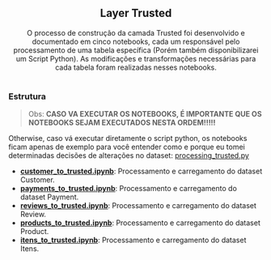 <div align="center">

## Layer Trusted

O processo de construção da camada Trusted foi desenvolvido e documentado em cinco notebooks, 
cada um responsável pelo processamento de uma tabela específica (Porém também disponibilizarei um 
Script Python). As modificações e transformações necessárias para cada tabela foram realizadas 
nesses notebooks.

</div>

#

### Estrutura

> Obs: **CASO VA EXECUTAR OS NOTEBOOKS, É IMPORTANTE QUE OS NOTEBOOKS SEJAM EXECUTADOS NESTA ORDEM!!!!!**

Otherwise, caso vá executar diretamente o script python, os notebooks ficam apenas de exemplo para você entender como e porque eu tomei determinadas decisões de alterações no dataset: [processing_trusted.py](../etl_scripts/processing_trusted.py)

- **[customer_to_trusted.ipynb](./customer_to_trusted.ipynb)**: Processamento e carregamento do dataset Customer.
- **[payments_to_trusted.ipynb](./payments_to_trusted.ipynb)**: Processamento e carregamento do dataset Payment.
- **[reviews_to_trusted.ipynb](./reviews_to_trusted.ipynb)**: Processamento e carregamento do dataset Review.
- **[products_to_trusted.ipynb](./products_to_trusted.ipynb)**: Processamento e carregamento do dataset Product.
- **[itens_to_trusted.ipynb](./itens_to_trusted.ipynb)**: Processamento e carregamento do dataset Itens.

